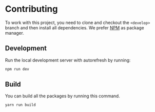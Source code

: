 # Contributing

To work with this project, you need to clone and checkout the `<develop>` branch and then install all dependencies. We prefer [NPM](https://yarnpkg.com/lang/en/) as package manager.

## Development
Run the local development server with autorefresh by running:

```bash
npm run dev
```

## Build
You can build all the packages by running this command.

```bash
yarn run build
```